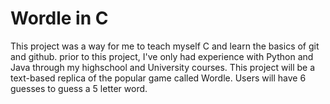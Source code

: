 # Wordle in C

This project was a way for me to teach myself C and learn the basics of git and github. prior to this project, I've only had experience with Python and Java through my highschool and University courses.
This project will be a text-based replica of the popular game called Wordle.
Users will have 6 guesses to guess a 5 letter word.

